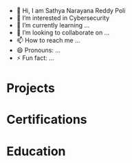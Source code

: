 - 👋 Hi, I am Sathya Narayana Reddy Poli
- 👀 I’m interested in Cybersecurity
- 🌱 I’m currently learning ...
- 💞️ I’m looking to collaborate on ...
- 📫 How to reach me ...
- 😄 Pronouns: ...
- ⚡ Fun fact: ...
<h1> Projects</h1>
<h1>Certifications</h1>
<h1> Education</h1>
<!---
polisatya79815/polisatya79815 is a ✨ special ✨ repository because its `README.md` (this file) appears on your GitHub profile.
You can click the Preview link to take a look at your changes.
--->
